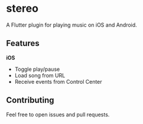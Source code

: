 # stereo

A Flutter plugin for playing music on iOS and Android.

## Features

**iOS**
* Toggle play/pause
* Load song from URL
* Receive events from Control Center

## Contributing
Feel free to open issues and pull requests.